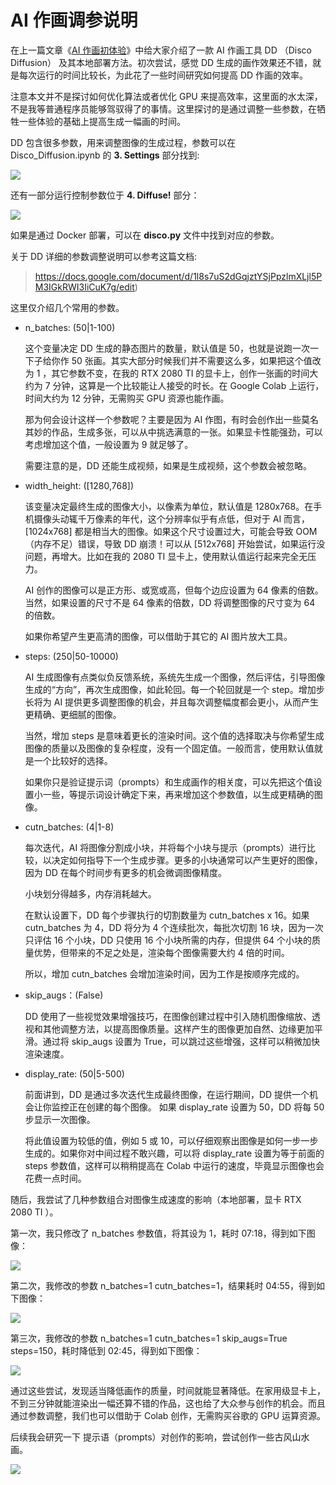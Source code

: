 # AI 作画调参说明

在上一篇文章《[AI 作画初体验](https://mp.weixin.qq.com/s/-oVd2ZnId4BSGC2Q2emQYA)》中给大家介绍了一款 AI 作画工具 DD （Disco Diffusion） 及其本地部署方法。初次尝试，感觉 DD 生成的画作效果还不错，就是每次运行的时间比较长，为此花了一些时间研究如何提高 DD 作画的效率。

注意本文并不是探讨如何优化算法或者优化 GPU 来提高效率，这里面的水太深，不是我等普通程序员能够驾驭得了的事情。这里探讨的是通过调整一些参数，在牺牲一些体验的基础上提高生成一幅画的时间。

DD 包含很多参数，用来调整图像的生成过程，参数可以在 Disco_Diffusion.ipynb 的 **3. Settings** 部分找到:

![](https://raw.githubusercontent.com/mogoweb/mywritings/master/book_wechat/202206/images/ai_art_parameters_01.png)

还有一部分运行控制参数位于 **4. Diffuse!** 部分：

![](https://raw.githubusercontent.com/mogoweb/mywritings/master/book_wechat/202206/images/ai_art_parameters_02.png)

如果是通过 Docker 部署，可以在 **disco.py** 文件中找到对应的参数。

关于 DD 详细的参数调整说明可以参考这篇文档:
> https://docs.google.com/document/d/1l8s7uS2dGqjztYSjPpzlmXLjl5PM3IGkRWI3IiCuK7g/edit)

这里仅介绍几个常用的参数。

* n_batches: (50|1-100) 
  
  这个变量决定 DD 生成的静态图片的数量，默认值是 50，也就是说跑一次一下子给你作 50 张画。其实大部分时候我们并不需要这么多，如果把这个值改为 1 ，其它参数不变，在我的 RTX 2080 TI 的显卡上，创作一张画的时间大约为 7 分钟，这算是一个比较能让人接受的时长。在 Google Colab 上运行，时间大约为 12 分钟，无需购买 GPU 资源也能作画。

  那为何会设计这样一个参数呢？主要是因为 AI 作图，有时会创作出一些莫名其妙的作品，生成多张，可以从中挑选满意的一张。如果显卡性能强劲，可以考虑增加这个值，一般设置为 9 就足够了。

  需要注意的是，DD 还能生成视频，如果是生成视频，这个参数会被忽略。

* width_height: (\[1280,768\])

  该变量决定最终生成的图像大小，以像素为单位，默认值是 1280x768。在手机摄像头动辄千万像素的年代，这个分辨率似乎有点低，但对于 AI 而言，[1024x768] 都是相当大的图像。如果这个尺寸设置过大，可能会导致 OOM（内存不足）错误，导致 DD 崩溃！可以从 [512x768] 开始尝试，如果运行没问题，再增大。比如在我的 2080 TI 显卡上，使用默认值运行起来完全无压力。

  AI 创作的图像可以是正方形、或宽或高，但每个边应设置为 64 像素的倍数。当然，如果设置的尺寸不是 64 像素的倍数，DD 将调整图像的尺寸变为 64 的倍数。

  如果你希望产生更高清的图像，可以借助于其它的 AI 图片放大工具。

* steps: (250|50-10000) 
  
  AI 生成图像有点类似负反馈系统，系统先生成一个图像，然后评估，引导图像生成的“方向”，再次生成图像，如此轮回。每一个轮回就是一个 step。增加步长将为 AI 提供更多调整图像的机会，并且每次调整幅度都会更小，从而产生更精确、更细腻的图像。

  当然，增加 steps 是意味着更长的渲染时间。这个值的选择取决与你希望生成图像的质量以及图像的复杂程度，没有一个固定值。一般而言，使用默认值就是一个比较好的选择。

  如果你只是验证提示词（prompts）和生成画作的相关度，可以先把这个值设置小一些，等提示词设计确定下来，再来增加这个参数值，以生成更精确的图像。

* cutn_batches: (4|1-8) 
  
  每次迭代，AI 将图像分割成小块，并将每个小块与提示（prompts）进行比较，以决定如何指导下一个生成步骤。更多的小块通常可以产生更好的图像，因为 DD 在每个时间步有更多的机会微调图像精度。
 
  小块划分得越多，内存消耗越大。
  
  在默认设置下，DD 每个步骤执行的切割数量为 cutn_batches x 16。如果 cutn_batches 为 4，DD 将分为 4 个连续批次，每批次切割 16 块，因为一次只评估 16 个小块，DD 只使用 16 个小块所需的内存，但提供 64 个小块的质量优势，但带来的不足之处是，渲染每个图像需要大约 4 倍的时间。
 
  所以，增加 cutn_batches 会增加渲染时间，因为工作是按顺序完成的。

* skip_augs：(False)

  DD 使用了一些视觉效果增强技巧，在图像创建过程中引入随机图像缩放、透视和其他调整方法，以提高图像质量。这样产生的图像更加自然、边缘更加平滑。通过将 skip_augs 设置为 True，可以跳过这些增强，这样可以稍微加快渲染速度。

* display_rate: (50|5-500)

  前面讲到，DD 是通过多次迭代生成最终图像，在运行期间，DD 提供一个机会让你监控正在创建的每个图像。 如果 display_rate 设置为 50，DD 将每 50 步显示一次图像。
 
  将此值设置为较低的值，例如 5 或 10，可以仔细观察出图像是如何一步一步生成的。如果你对中间过程不敢兴趣，可以将 display_rate 设置为等于前面的 steps 参数值，这样可以稍稍提高在 Colab 中运行的速度，毕竟显示图像也会花费一点时间。


随后，我尝试了几种参数组合对图像生成速度的影响（本地部署，显卡 RTX 2080 TI ）。

第一次，我只修改了 n_batches 参数值，将其设为 1，耗时 07:18，得到如下图像：

![](https://raw.githubusercontent.com/mogoweb/mywritings/master/book_wechat/202206/images/ai_art_parameters_03.png)

第二次，我修改的参数 n_batches=1 cutn_batches=1，结果耗时 04:55，得到如下图像：

![](https://raw.githubusercontent.com/mogoweb/mywritings/master/book_wechat/202206/images/ai_art_parameters_04.png)

第三次，我修改的参数 n_batches=1 cutn_batches=1 skip_augs=True steps=150，耗时降低到 02:45，得到如下图像：

![](https://raw.githubusercontent.com/mogoweb/mywritings/master/book_wechat/202206/images/ai_art_parameters_05.png)

通过这些尝试，发现适当降低画作的质量，时间就能显著降低。在家用级显卡上，不到三分钟就能渲染出一幅还算不错的作品，这也给了大众参与创作的机会。而且通过参数调整，我们也可以借助于 Colab 创作，无需购买谷歌的 GPU 运算资源。

后续我会研究一下 提示语（prompts）对创作的影响，尝试创作一些古风山水画。

![](https://raw.githubusercontent.com/mogoweb/mywritings/master/book_wechat/common_images/%E5%BE%AE%E4%BF%A1%E5%85%AC%E4%BC%97%E5%8F%B7_%E5%85%B3%E6%B3%A8%E4%BA%8C%E7%BB%B4%E7%A0%81.png)
